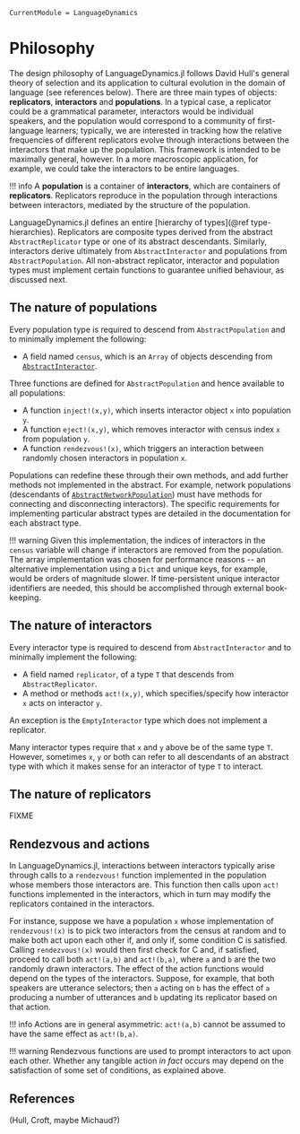 ```@meta
CurrentModule = LanguageDynamics
```

# Philosophy

The design philosophy of LanguageDynamics.jl follows David Hull's general theory of selection and its application to cultural evolution in the domain of language (see references below). There are three main types of objects: **replicators**, **interactors** and **populations**. In a typical case, a replicator could be a grammatical parameter, interactors would be individual speakers, and the population would correspond to a community of first-language learners; typically, we are interested in tracking how the relative frequencies of different replicators evolve through interactions between the interactors that make up the population. This framework is intended to be maximally general, however. In a more macroscopic application, for example, we could take the interactors to be entire languages.

!!! info
    A **population** is a container of **interactors**, which are containers of **replicators**. Replicators reproduce in the population through interactions between interactors, mediated by the structure of the population.

LanguageDynamics.jl defines an entire [hierarchy of types](@ref type-hierarchies). Replicators are composite types derived from the abstract `AbstractReplicator` type or one of its abstract descendants. Similarly, interactors derive ultimately from `AbstractInteractor` and populations from `AbstractPopulation`. All non-abstract replicator, interactor and population types must implement certain functions to guarantee unified behaviour, as discussed next.


## The nature of populations

Every population type is required to descend from `AbstractPopulation` and to minimally implement the following:

* A field named `census`, which is an `Array` of objects descending from [`AbstractInteractor`](@ref).

Three functions are defined for `AbstractPopulation` and hence available to all populations:

* A function `inject!(x,y)`, which inserts interactor object `x` into population `y`.
* A function `eject!(x,y)`, which removes interactor with census index `x` from population `y`.
* A function `rendezvous!(x)`, which triggers an interaction between randomly chosen interactors in population `x`.

Populations can redefine these through their own methods, and add further methods not implemented in the abstract. For example, network populations (descendants of [`AbstractNetworkPopulation`](@ref)) must have methods for connecting and disconnecting interactors). The specific requirements for implementing particular abstract types are detailed in the documentation for each abstract type.

!!! warning
    Given this implementation, the indices of interactors in the `census` variable will change if interactors are removed from the population. The array implementation was chosen for performance reasons -- an alternative implementation using a `Dict` and unique keys, for example, would be orders of magnitude slower. If time-persistent unique interactor identifiers are needed, this should be accomplished through external book-keeping.


## The nature of interactors

Every interactor type is required to descend from `AbstractInteractor` and to minimally implement the following:

* A field named `replicator`, of a type `T` that descends from `AbstractReplicator`.
* A method or methods `act!(x,y)`, which specifies/specify how interactor `x` acts on interactor `y`.

An exception is the `EmptyInteractor` type which does not implement a replicator.

Many interactor types require that `x` and `y` above be of the same type `T`. However, sometimes `x`, `y` or both can refer to all descendants of an abstract type with which it makes sense for an interactor of type `T` to interact.


## The nature of replicators

FIXME


## Rendezvous and actions

In LanguageDynamics.jl, interactions between interactors typically arise through calls to a `rendezvous!` function implemented in the population whose members those interactors are. This function then calls upon `act!` functions implemented in the interactors, which in turn may modify the replicators contained in the interactors.

For instance, suppose we have a population `x` whose implementation of `rendezvous!(x)` is to pick two interactors from the census at random and to make both act upon each other if, and only if, some condition C is satisfied. Calling `rendezvous!(x)` would then first check for C and, if satisfied, proceed to call both `act!(a,b)` and `act!(b,a)`, where `a` and `b` are the two randomly drawn interactors. The effect of the action functions would depend on the types of the interactors. Suppose, for example, that both speakers are utterance selectors; then `a` acting on `b` has the effect of `a` producing a number of utterances and `b` updating its replicator based on that action.

!!! info
    Actions are in general asymmetric: `act!(a,b)` cannot be assumed to have the same effect as `act!(b,a)`.

!!! warning
    Rendezvous functions are used to prompt interactors to act upon each other. Whether any tangible action *in fact* occurs may depend on the satisfaction of some set of conditions, as explained above.


## References

(Hull, Croft, maybe Michaud?)


